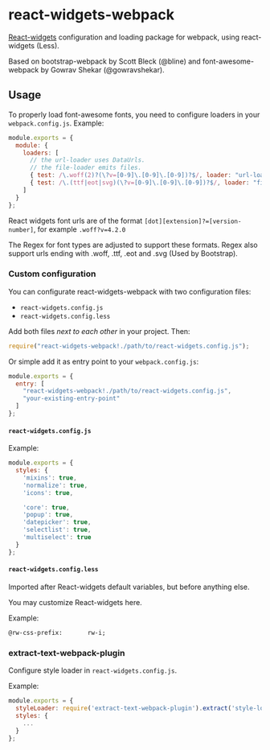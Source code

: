 react-widgets-webpack
=====================

[React-widgets](http://jquense.github.io/react-widgets/docs/) configuration and loading package for webpack, using
react-widgets (Less).

Based on bootstrap-webpack by Scott Bleck (@bline) and font-awesome-webpack by Gowrav Shekar (@gowravshekar).

Usage
-----

To properly load font-awesome fonts, you need to configure loaders in your `webpack.config.js`. Example:

``` javascript
module.exports = {
  module: {
    loaders: [
      // the url-loader uses DataUrls.
      // the file-loader emits files.
      { test: /\.woff(2)?(\?v=[0-9]\.[0-9]\.[0-9])?$/, loader: "url-loader?limit=10000&mimetype=application/font-woff" },
      { test: /\.(ttf|eot|svg)(\?v=[0-9]\.[0-9]\.[0-9])?$/, loader: "file-loader" }
    ]
  }
};
```

React widgets font urls are of the format `[dot][extension]?=[version-number]`, for example `.woff?v=4.2.0`

The Regex for font types are adjusted to support these formats. Regex also support urls ending with .woff, .ttf, .eot and .svg (Used by Bootstrap).


### Custom configuration

You can configurate react-widgets-webpack with two configuration files:

* `react-widgets.config.js`
* `react-widgets.config.less`

Add both files *next to each other* in your project. Then:

``` javascript
require("react-widgets-webpack!./path/to/react-widgets.config.js");
```

Or simple add it as entry point to your `webpack.config.js`:

``` javascript
module.exports = {
  entry: [
    "react-widgets-webpack!./path/to/react-widgets.config.js",
    "your-existing-entry-point"
  ]
};
```


#### `react-widgets.config.js`

Example:

``` javascript
module.exports = {
  styles: {
    'mixins': true,
    'normalize': true,
    'icons': true,

    'core': true,
    'popup': true,
    'datepicker': true,
    'selectlist': true,
    'multiselect': true
  }
};
```

#### `react-widgets.config.less`

Imported after React-widgets default variables, but before anything else.

You may customize React-widgets here.

Example:

``` less
@rw-css-prefix:       rw-i;
```

### extract-text-webpack-plugin

Configure style loader in `react-widgets.config.js`.

Example:

``` javascript
module.exports = {
  styleLoader: require('extract-text-webpack-plugin').extract('style-loader', 'css-loader!less-loader'),
  styles: {
    ...
  }
};
```